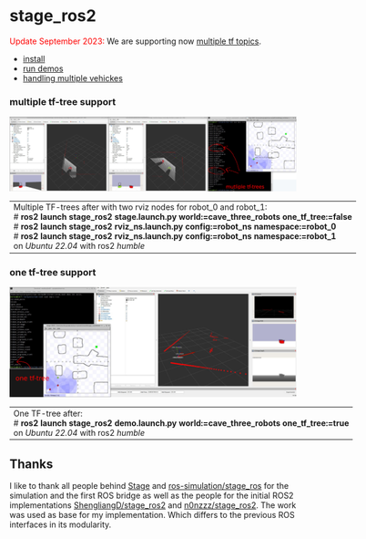 # stage_ros2
<span style="color:red">Update September 2023:</span> 
 We are supporting now [multiple tf topics](res/multi_robot_setup.md).

* [install](res/install.md)
* [run demos](res/demos.md)
* [handling multiple vehickes](res/multi_robot_setup.md)

### multiple tf-tree support
<div align="center">
<img src="res/cave_three_robots_multiple_tf_trees_depth_info.jpg" alt="stage two rviz widowns showing two robot views" width="800px" /><br>
<table style="width:800px;"><td>
Multiple TF-trees after with two rviz nodes for robot_0 and robot_1: <br># <b>ros2 launch stage_ros2 stage.launch.py world:=cave_three_robots one_tf_tree:=false</b> 
<br># <b>ros2 launch stage_ros2 rviz_ns.launch.py config:=robot_ns namespace:=robot_0</b>
<br># <b>ros2 launch stage_ros2 rviz_ns.launch.py config:=robot_ns namespace:=robot_1</b>
<br>on <i>Ubuntu 22.04</i> with ros2 <i>humble</i>
</td></table> 
</div>

### one tf-tree support
<div align="center">
<img src="res/cave_three_robots_one_tf_tree.jpg" alt="stage and rviz with laser, tf, and cameras" width="800px" /><br>
<table style="width:800px;"><td>
One TF-tree after: <br># <b>ros2 launch stage_ros2 demo.launch.py world:=cave_three_robots one_tf_tree:=true</b> 
<br>on <i>Ubuntu 22.04</i> with ros2 <i>humble</i>
</td></table> 
</div>




## Thanks
I like to thank all people behind [Stage](https://github.com/rtv/Stage) and [ros-simulation/stage_ros](https://github.com/ros-simulation) for the simulation and the first ROS bridge as well as the people for the initial ROS2 implementations [ShengliangD/stage_ros2](https://github.com/ShengliangD/stage_ros2) and [n0nzzz/stage_ros2](https://github.com/n0nzzz/stage_ros2). The work was used as base for my implementation. Which differs to the previous ROS interfaces in its modularity.